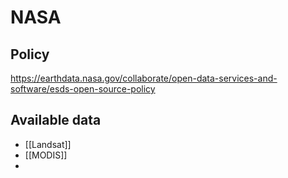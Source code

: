 # NASA
## Policy
https://earthdata.nasa.gov/collaborate/open-data-services-and-software/esds-open-source-policy

## Available data
* [[Landsat]]
* [[MODIS]]
* 